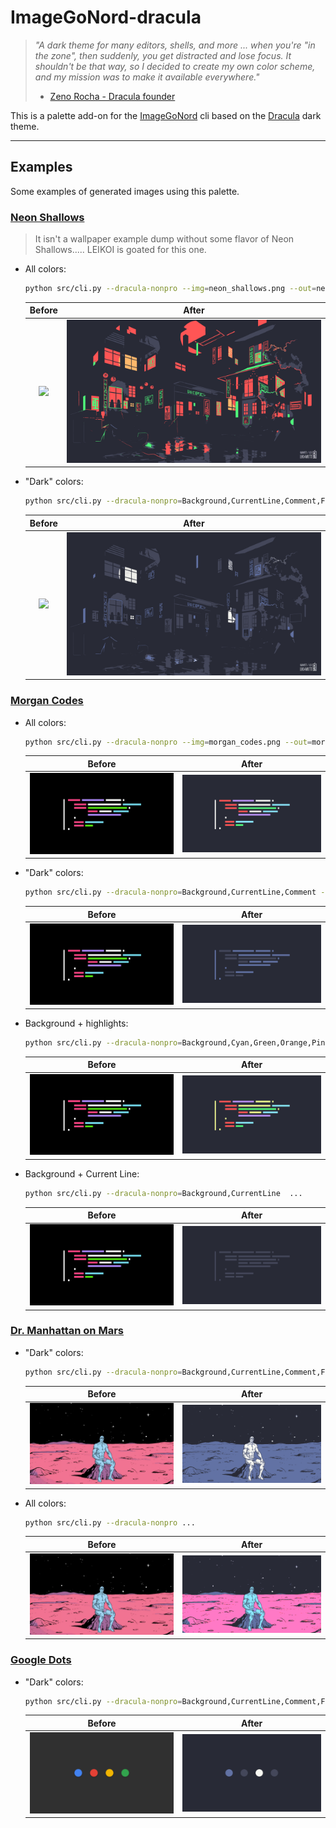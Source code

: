 # ImageGoNord-dracula

> _"A dark theme for many editors, shells, and more ... when you're "in the zone", then suddenly, you get distracted and lose focus. It shouldn't be that way, so I decided to create my own color scheme, and my mission was to make it available everywhere."_
>
> - [Zeno Rocha - Dracula founder](https://draculatheme.com/about)

This is a palette add-on for the [ImageGoNord](https://github.com/Schrodinger-Hat/ImageGoNord) cli based on the [Dracula](https://github.com/dracula) dark theme.


---

## Examples

Some examples of generated images using this palette.


### [Neon Shallows](https://www.deviantart.com/leikoi/art/The-Neon-Shallows-823330548)

> It isn't a wallpaper example dump without some flavor of Neon Shallows..... LEIKOI is goated for this one.

* All colors:

    ```bash
    python src/cli.py --dracula-nonpro --img=neon_shallows.png --out=neon_shallows_dracula.png
    ```

    Before                     |  After
    :-------------------------:|:-------------------------:
    ![](./imgs/neon_shallows.png)   |  ![](./imgs/neon_shallows_dracula.png)


* "Dark" colors:


    ```bash
    python src/cli.py --dracula-nonpro=Background,CurrentLine,Comment,Foreground --img=neon_shallows.png --out=neon_shallows_dracula.png
    ```

    Before                     |  After
    :-------------------------:|:-------------------------:
    ![](./imgs/neon_shallows.png)   |  ![](./imgs/neon_shallows_dracula_dark.png)


### [Morgan Codes](https://www.reddit.com/r/MinimalWallpaper/comments/gbm5dk/morgan_codes_3840x2160/)

* All colors:

    ```bash
    python src/cli.py --dracula-nonpro --img=morgan_codes.png --out=morgan_codes_dracula.png
    ```

    Before                     |  After
    :-------------------------:|:-------------------------:
    ![](./imgs/morgan_codes.png)   |  ![](./imgs/morgan_codes_dracula.png)

* "Dark" colors:

    ```bash
    python src/cli.py --dracula-nonpro=Background,CurrentLine,Comment --img=morgan_codes.png --out=morgan_codes_dracula_dark.png
    ```
    
    Before                     |  After
    :-------------------------:|:-------------------------:
    ![](./imgs/morgan_codes.png)   |  ![](./imgs/morgan_codes_dracula_dark.png)

* Background + highlights:

    ```bash
    python src/cli.py --dracula-nonpro=Background,Cyan,Green,Orange,Pink,Purple,Red,Yellow  ...
    ```

    Before                     |  After
    :-------------------------:|:-------------------------:
    ![](./imgs/morgan_codes.png)   |  ![](./imgs/morgan_codes_dracula_dark_highlights.png)

* Background + Current Line:
    
    ```bash
    python src/cli.py --dracula-nonpro=Background,CurrentLine  ...
    ```

    Before                     |  After
    :-------------------------:|:-------------------------:
    ![](./imgs/morgan_codes.png)   |  ![](./imgs/morgan_codes_dracula_bg_cr.png)


### [Dr. Manhattan on Mars](https://www.reddit.com/r/wallpapers/comments/jycuni/dr_manhattan_sitting_on_mars_1920x1080/)

* "Dark" colors:

    ```bash
    python src/cli.py --dracula-nonpro=Background,CurrentLine,Comment,Foreground ...
    ```

    Before                     |  After
    :-------------------------:|:-------------------------:
    ![](./imgs/dr_m.png)   |  ![](./imgs/dr_m_dracula.png)

* All colors:

    ```bash
    python src/cli.py --dracula-nonpro ...
    ```

    Before                     |  After
    :-------------------------:|:-------------------------:
    ![](./imgs/dr_m.png)   |  ![](./imgs/dr_m_dracula_all.png)



### [Google Dots](https://www.reddit.com/r/google/comments/4bydwp/quick_wallpaper_i_made_of_the_google_dots/)

* "Dark" colors:

    ```bash
    python src/cli.py --dracula-nonpro=Background,CurrentLine,Comment,Foreground --img=google_dots.png --out=google_dots_dracula.png
    ```

    Before                     |  After
    :-------------------------:|:-------------------------:
    ![](./imgs/google_dots.png)     |  ![](./imgs/google_dots_dracula.png)




